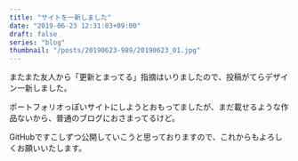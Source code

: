 ```yaml
---
title: "サイトを一新しました"
date: "2019-06-23 12:31:03+09:00"
draft: false
series: "blog"
thumbnail: "/posts/20190623-989/20190623_01.jpg"
---
```

またまた友人から「更新とまってる」指摘はいりましたので、投稿がてらデザイン一新しました。

ポートフォリオっぽいサイトにしようとおもってましたが、まだ載せるような作品ないから、普通のブログにおさまってるけど。

GitHubですこしずつ公開していこうと思っておりますので、これからもよろしくお願いいたします。